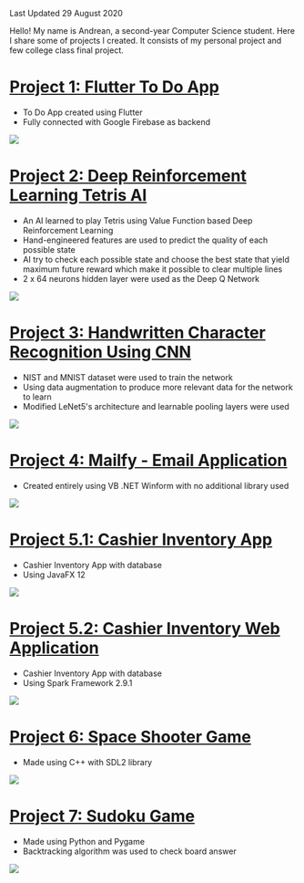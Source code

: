 Last Updated 29 August 2020

Hello! My name is Andrean, a second-year Computer Science student. Here I share some of projects I created. It consists of my personal project and few college class final project.

# [Project 1: Flutter To Do App](https://github.com/andreanlay/todo-flutter)
* To Do App created using Flutter
* Fully connected with Google Firebase as backend

![](https://github.com/andreanlay/andreanlay.github.io/blob/master/img/demo.gif)

# [Project 2: Deep Reinforcement Learning Tetris AI](https://github.com/andreanlay/tetris-ai-deep-reinforcement-learning)
* An AI learned to play Tetris using Value Function based Deep Reinforcement Learning
* Hand-engineered features are used to predict the quality of each possible state
* AI try to check each possible state and choose the best state that yield maximum future reward which make it possible to clear multiple lines
* 2 x 64 neurons hidden layer were used as the Deep Q Network

![](img/tetris.gif)

# [Project 3: Handwritten Character Recognition Using CNN](https://github.com/andreanlay/handwritten-character-recognition-deep-learning)
* NIST and MNIST dataset were used to train the network
* Using data augmentation to produce more relevant data for the network to learn
* Modified LeNet5's architecture and learnable pooling layers were used  

![](img/cnn_demo.gif)  

# [Project 4: Mailfy - Email Application](https://github.com/andreanlay/mailfy-email-app)
* Created entirely using VB .NET Winform with no additional library used

![](img/mailfy.PNG)

# [Project 5.1: Cashier Inventory App](https://github.com/andreanlay/cashier-inventory-javafx)
* Cashier Inventory App with database  
* Using JavaFX 12

![](img/cashier_inventory_javafx.PNG)

# [Project 5.2: Cashier Inventory Web Application](https://github.com/andreanlay/cashier-inventory-web-spark-java)
* Cashier Inventory App with database
* Using Spark Framework 2.9.1

![](img/cashier_inventory_spark.PNG)

# [Project 6: Space Shooter Game](https://github.com/andreanlay/space-shooter-sdl2)
* Made using C++ with SDL2 library

![](img/space_shooter_sdl2.gif)

# [Project 7: Sudoku Game](https://github.com/andreanlay/simple-sudoku-pygame)
* Made using Python and Pygame
* Backtracking algorithm was used to check board answer

![](img/sudoku.PNG)
